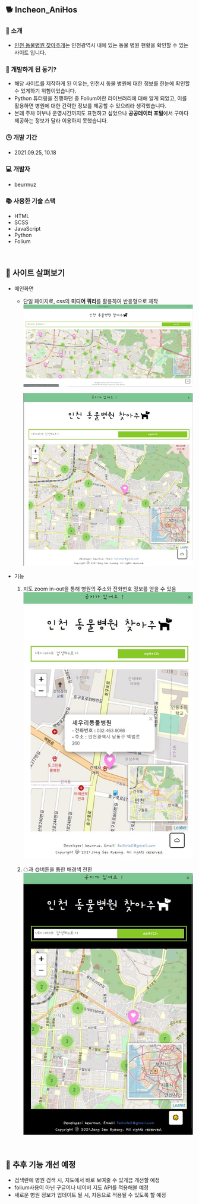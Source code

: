 ## 🐕 Incheon_AniHos
### 💎 소개
- [인천 동물병원 찾아주개](https://github.com/beurmuz/Incheon_AniHos/deployments/activity_log?environment=github-pages)는 인천광역시 내에 있는 동물 병원 현황을 확인할 수 있는 사이트 입니다. 

### 🤔 개발하게 된 동기?
- 해당 사이트를 제작하게 된 이유는, 인천시 동물 병원에 대한 정보를 한눈에 확인할 수 있게하기 위함이었습니다.
- Python 튜터링을 진행하던 중 Folium이란 라이브러리에 대해 알게 되었고, 이를 활용하면 병원에 대한 간략한 정보를 제공할 수 있으리라 생각했습니다.
- 본래 주차 여부나 운영시간까지도 표현하고 싶었으나 **공공데이터 포털**에서 구마다 제공하는 정보가 달라 이용하지 못했습니다. 

### 🕒 개발 기간
- 2021.09.25, 10.18

### 💻 개발자
- beurmuz

### 📚 사용한 기술 스택 
- HTML
- SCSS
- JavaScript
- Python
- Folium

<br>

## 📢 사이트 살펴보기
- 메인화면
  - 단일 페이지로, css의 **미디어 쿼리**를 활용하여 반응형으로 제작
 ![메인페이지](./images/md01.JPG) 

    ![반응형](./images/md02.JPG)

- 기능
  1. 지도 zoom in-out을 통해 병원의 주소와 전화번호 정보를 얻을 수 있음
   ![지도](./images/md04.JPG)

  2. ☁과 🌞버튼을 통한 배경색 전환
   ![다크모드](./images/md03.JPG)

<br>

## 🔧 추후 기능 개선 예정
- 검색란에 병원 검색 시, 지도에서 바로 보여줄 수 있게끔 개선할 예정
- folium사용이 아닌 구글이나 네이버 지도 API를 적용해볼 예정 
- 새로운 병원 정보가 업데이트 될 시, 자동으로 적용될 수 있도록 할 예정